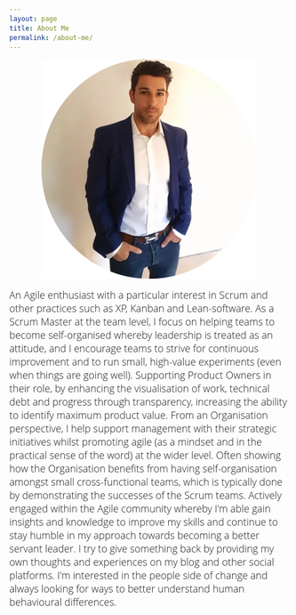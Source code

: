 ```yaml
---
layout: page
title: About Me
permalink: /about-me/
---
```


<p style="text-align:center;"><img src="/assets/images/about-me-profile.png"></p>

<span style="color:#00000; font-family: 'open sans'; font-size: 1em; font-size: 18px; font-weight: 200; hyphens: none;">
An Agile enthusiast with a particular interest in Scrum and other practices such as XP, Kanban and Lean-software.
<span style="color:#00000; font-family: 'open sans'; font-size: 1em; font-size: 18px; font-weight: 200; hyphens: none;">
As a Scrum Master at the team level, I focus on helping teams to become self-organised whereby leadership is treated as an attitude, and I encourage teams to strive for continuous improvement and to run small, high-value experiments (even when things are going well).
<span style="color:#00000; font-family: 'open sans'; font-size: 1em; font-size: 18px; font-weight: 200; hyphens: none;">
Supporting Product Owners in their role, by enhancing the visualisation of work, technical debt and progress through transparency, increasing the ability to identify maximum product value.
<span style="color:#00000; font-family: 'open sans'; font-size: 1em; font-size: 18px; font-weight: 200; hyphens: none;">
From an Organisation perspective, I help support management with their strategic initiatives whilst promoting agile (as a mindset and in the practical sense of the word) at the wider level. Often showing how the Organisation benefits from having self-organisation amongst small cross-functional teams, which is typically done by demonstrating the successes of the Scrum teams.
<span style="color:#00000; font-family: 'open sans'; font-size: 1em; font-size: 18px; font-weight: 200; hyphens: none;">
Actively engaged within the Agile community whereby I'm able gain insights and knowledge to improve my skills and continue to stay humble in my approach towards becoming a better servant leader. I try to give something back by providing my own thoughts and experiences on my blog and other social platforms. I'm interested in the people side of change and always looking for ways to better understand human behavioural differences. 

